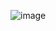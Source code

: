 ![image](https://user-images.githubusercontent.com/79315379/181413532-639de0ba-7e76-4ed9-b7e4-a9d6e39b194a.png)
